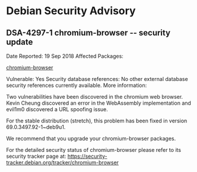 
Debian Security Advisory
========================


DSA-4297-1 chromium-browser -- security update
----------------------------------------------



Date Reported:
19 Sep 2018
Affected Packages:

[chromium-browser](https://packages.debian.org/src:chromium-browser)

Vulnerable:
Yes
Security database references:
No other external database security references currently available.
More information:

Two vulnerabilities have been discovered in the chromium web browser.
Kevin Cheung discovered an error in the WebAssembly implementation and
evil1m0 discovered a URL spoofing issue.


For the stable distribution (stretch), this problem has been fixed in
version 69.0.3497.92-1~deb9u1.


We recommend that you upgrade your chromium-browser packages.


For the detailed security status of chromium-browser please refer to
its security tracker page at:
<https://security-tracker.debian.org/tracker/chromium-browser>





